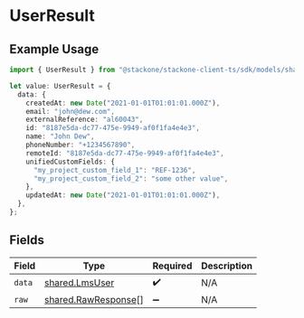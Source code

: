 # UserResult

## Example Usage

```typescript
import { UserResult } from "@stackone/stackone-client-ts/sdk/models/shared";

let value: UserResult = {
  data: {
    createdAt: new Date("2021-01-01T01:01:01.000Z"),
    email: "john@dew.com",
    externalReference: "al60043",
    id: "8187e5da-dc77-475e-9949-af0f1fa4e4e3",
    name: "John Dew",
    phoneNumber: "+1234567890",
    remoteId: "8187e5da-dc77-475e-9949-af0f1fa4e4e3",
    unifiedCustomFields: {
      "my_project_custom_field_1": "REF-1236",
      "my_project_custom_field_2": "some other value",
    },
    updatedAt: new Date("2021-01-01T01:01:01.000Z"),
  },
};
```

## Fields

| Field                                                             | Type                                                              | Required                                                          | Description                                                       |
| ----------------------------------------------------------------- | ----------------------------------------------------------------- | ----------------------------------------------------------------- | ----------------------------------------------------------------- |
| `data`                                                            | [shared.LmsUser](../../../sdk/models/shared/lmsuser.md)           | :heavy_check_mark:                                                | N/A                                                               |
| `raw`                                                             | [shared.RawResponse](../../../sdk/models/shared/rawresponse.md)[] | :heavy_minus_sign:                                                | N/A                                                               |